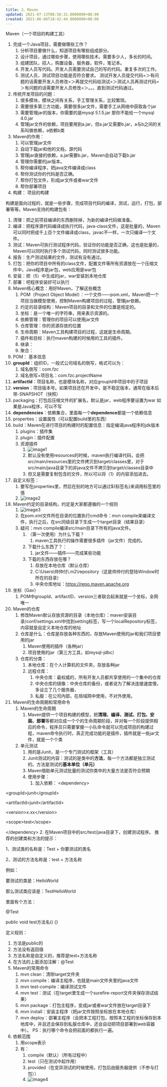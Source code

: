 ```yaml
---
title: 2、Maven
updated: 2021-07-13T08:50:31.0000000+08:00
created: 2021-06-06T18:42:44.0000000+08:00
---
```


Maven（一个项目的构建工具）

1.  完成一个Java项目，需要做哪些工作？
    1.  分析项目要做什么，知道项目有哪些组成部分。
    2.  设计项目，通过哪些步骤，使用哪些技术。需要多少人，多长的时间。
    3.  组建团队，招人，购置设备，服务器，软件，笔记本。
    4.  开发人员写代码。开发人员需要测试自己的写的代码。重复多次的工作。
    5.  测试人员，测试项目功能是否符合要求。
测试开发人员提交代码=＞有问题的话需要开发人员修改=＞再提交代码给测试=＞测试人员再测试代码=＞有问题的话需要开发人员修改=＞。。。直到测试代码通过。
2.  传统开发项目的问题：
    1.  很多模块，模块之间有关系，手工管理关系，比较繁琐。
    2.  需要很多第三方功能，需要很多jar文件，需要手工从网络中获取各个jar
    3.  需要管理jar的版本，你需要的是mysql 5.1.5.jar 那你不能给一个mysql 4.0.jar
    4.  管理jar文件的依赖，项目要用到a.jar，但a.jar又需要b.jar，a与b之间的关系叫做依赖，a依赖b类
3.  Maven的作用：
    1.  可以管理jar文件
    2.  自动下载jar和他的文档，源代码
    3.  管理jar直接的依赖，a.jar需要b.jar，Maven会自动下载b.jar
    4.  管理你需要的jar版本。
    5.  帮你编译程序，把java文件编译成class
    6.  帮你测试你的代码是否正确。
    7.  帮你打包文件，形成jar文件或者war文件
    8.  帮你部署项目
4.  构建：
项目的构建

构建是面向过程的，就是一些步骤，完成项目代码的编译，测试，运行，打包，部署等等。Maven支持的构建包有：
1.  清理：把之前项目编译的东西删除掉，为新的编译代码做准备。
2.  编译：把程序源代码编译成执行代码，java-class文件，这是批量的，Maven可以同时把成千上百个文件编译成class，javac不一样，一次只编译一个文件。
3.  测试：Maven可执行测试程序代码，验证你的功能是否正确，这也是批量的，Maven可以同时执行多个测试代码，同时测试很多功能。
4.  报告：生产测试结果的文件，测试有没有通过。
5.  打包：把你的项目中所有的class文件，配置文件等所有资源放在一个压缩文件中，Java程序是jar包，web应用是war包
6.  安装：把（5）中生成的jar，war安装到本地仓库
7.  部署：吧程序安装好可以执行
5.  Maven核心概念：用好Maven，了解这些概念
    1.  POM（Project Object Model）：一个文件——pom.xml，Maven把一个项目当做模型使用，控制Maven构建项目的过程，管理jar依赖。
    2.  约定的目录结构：Maven项目的目录和文件的位置是规定的。
    3.  坐标：是一个唯一的字符串，用来表示资源的。
    4.  依赖管理：管理你的项目可以使用jar文件
    5.  仓库管理：你的资源存放的位置
    6.  生命周期：Maven工具构建项目的过程，这就是生命周期。
    7.  插件和目标：执行maven构建的时候用的工具的插件。
    8.  继承：
    9.  聚合：
6.  POM：
基本信息
1.  **groupId**：组织ID，一般式公司域名的倒写，格式可以为：
    1.  域名倒写：com.fzc
    2.  域名倒写+项目名：com.fzc.projectName
2.  **artifactId**：项目名称，也是模块名称，对应groupId中项目中的子项目
3.  **version**：项目版本号。如果项目还在开发中，是不稳定版本，通常在版本后带-SNAPSHOT（快照）
4.  packaging：打包后压缩文件的扩展名，默认是jar，web程序要设置为war
如果是Java程序，可以不写
5.  **dependencies**：依赖集合，里面每一个**dependence**都是一个依赖信息
6.  properties：设置属性（可以配置build里的东西）
7.  build：Maven在进行项目的构建时的配置信息：指定编译java程序的jdk版本
    1.  plugins：插件集
    2.  plugin：插件配置
    3.  资源插件
        1.  ![image1](resources/image1.png)
        2.  默认没有使用resources的时候，maven执行编译代码，会把src/main/resources里的文件拷贝到target/classes里，对于src/main/java目录下的非java文件不拷贝到target/classes目录中
        3.  但又是需要复制包含的文件，所以可以将（1）的内容添加进去。
8.  自定义标签：
    1.  要写在properties里，然后在别的地方可以通过\${标签名}来调用标签里的值
    2.  ![image2](resources/image2.png)
7.  Maven约定的目录结构，约定是大家都遵循的一个规则
    1.  ![image3](resources/image3.png)
    2.  在pom.xml文件所在目录的位置执行cmd命令：mvn compile来编译文件，执行之后，在src同级目录下生成一个target目录（结果目录）
    3.  疑问：mvn compile编译src/main目录下所有的java文件。
        1.  （第一次使用）为什么下载？
            1.  maven工具执行的操作需要很多插件（jar文件）完成的。
        2.  下载什么东西了？：
            1.  jar文件——插件——完成某些功能
        3.  下载的东西存放在哪？
            1.  存放在本地仓库（默认仓库）
            2.  C:\Users\帅帅付\\.m2\repository（这是帅帅付的登陆Window时所在的目录）
            3.  中央仓库地址：https://repo.maven.apache.org
8.  坐标（Gav）
    1.  POM中groupId、artifactID、version三者联合起来就是一个坐标，全网唯一
9.  Maven的仓库
    1.  修改Maven默认存放资源的目录（本地仓库）：maven安装目录/conf/settings.xml中找到setting标签，写一个localRepository标签，内容就是自定义本地仓库的地址
    2.  仓库是什么：仓库是存放各种东西的，存放Maven使用的jar和我们项目使用的jar
        1.  Maven使用的插件（各种jar）
        2.  项目使用的jar（第三方工具，如mysql-jdbc）
    3.  仓库的分类：
        1.  本地仓库：在个人计算机的文件夹，存放各种jar
        2.  远程仓库：
            1.  中央仓库：最权威的，所有开发人员都共享使用的一个集中的仓库
            2.  中央仓库的镜像：中央仓库的备份，或者说为了解决连接速度慢，多设立了几个服务器，
            3.  私服：在公司内部，在局域网中使用，不对外使用。
10. Maven的生命周期和常用命令
    1.  Maven的生命周期
        1.  Maven提供一个项目构建的模型，把**清理、编译、测试、打包、安装、部署**等都对应成一个个的生命周期阶段，并对每一个阶段提供相应的命令，程序员只需要掌握一小队命令就可以完成项目的构建过程，maven命令执行时，真正完成功能的是插件，插件就是一些jar文件，就是一个个类
    2.  单元测试
        1.  用的是Junit，是一个专门测试的框架（工具）
        2.  Junit测试的内容：测试的是类中的**方法**，每一个方法都是独立测试的。方法是测试的**基本单位（单元）**
        3.  Maven借助单元测试批量的测试你类中的大量方法是否符合预期
        4.  使用步骤：
            1.  加入依赖：
\<dependency\>

\<groupId\>junit\</groupId\>

\<artifactId\>junit\</artifactId\>

\<version\>x.xx\</version\>

\<scope\>test\</scope\>

\</dependency\>
2.  在Maven项目中的src/test/java目录下，创建测试程序。
推荐的创建类和方法的提示：

1、测试类的名称是：Test + 你要测试的类名

2、测试的方法名称是：test + 方法名称

例如：

要测试的类是：HelloWorld

那么测试类应该是：TestHelloWorld

里面有个方法：

@Test

public void test方法名() {}

定义规则：
1.  方法是public的
2.  方法没有返回值
3.  方法名称是自定义的，推荐是test+方法名称
4.  在方法的上面添加注解：@Test
3.  Maven的常用命令
    1.  mvn clean：清除target文件夹
    2.  mvn compile：编译主程序，也就是main文件夹里的java文件
    3.  mvn test-compile：编译测试文件
    4.  mvn test：测试（在target里生成一个surefire-report文件夹保存测试结果）
    5.  mvn package：打包主程序，变成jar或者war文件放在target目录下
    6.  mvn install：安装主程序（把jar文件按照坐标放在本地仓库）
    7.  mvn deploy：部署主程序（会把本工程打包，按照本工程的坐标保存到本地库中，并且还会保存到私服仓库中，还会自动把项目部署到web容器中）。
PS：执行哪个命令会把前面的都执行一遍。
11. 依赖范围
    1.  用scope表示
    2.  有：
        1.  compile（默认）（所有过程中）
        2.  test（只在测试中起作用）
        3.  provided（在变异测试的时候使用，打包后由服务器提供（不参与打包））
        4.  ![image4](resources/image4.png)

